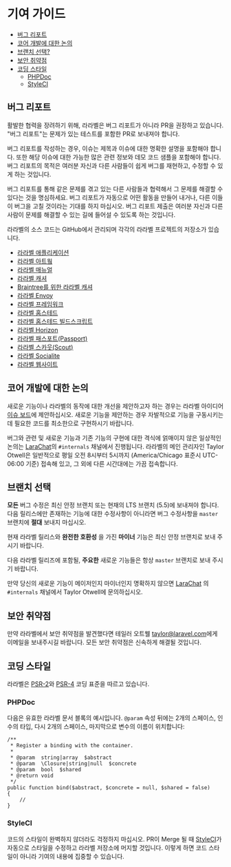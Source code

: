 # 기여 가이드

- [버그 리포트](#bug-reports)
- [코어 개발에 대한 논의](#core-development-discussion)
- [브랜치 선택?](#which-branch)
- [보안 취약점](#security-vulnerabilities)
- [코딩 스타일](#coding-style)
    - [PHPDoc](#phpdoc)
    - [StyleCI](#styleci)

<a name="bug-reports"></a>
## 버그 리포트

활발한 협력을 장려하기 위해, 라라벨은 버그 리포트가 아니라 PR을 권장하고 있습니다. "버그 리포트"는 문제가 있는 테스트를 포함한 PR로 보내져야 합니다.

버그 리포트를 작성하는 경우, 이슈는 제목과 이슈에 대한 명확한 설명을 포함해야 합니다. 또한 해당 이슈에 대한 가능한 많은 관련 정보와 데모 코드 샘플을 포함해야 합니다. 버그 리포트의 목적은 여러분 자신과 다른 사람들이 쉽게 버그를 재현하고, 수정할 수 있게 하는 것입니다.

버그 리포트를 통해 같은 문제를 겪고 있는 다른 사람들과 협력해서 그 문제를 해결할 수 있다는 것을 명심하세요. 버그 리포트가 자동으로 어떤 활동을 만들어 내거나, 다른 이들이 버그을 고칠 것이라는 기대를 하지 마십시오. 버그 리포트 제출은 여러분 자신과 다른 사람이 문제를 해결할 수 있는 길에 들어설 수 있도록 하는 것입니다.

라라벨의 소스 코드는 GitHub에서 관리되며 각각의 라라벨 프로젝트의 저장소가 있습니다.

- [라라벨 애플리케이션](https://github.com/laravel/laravel)
- [라라벨 아트웤](https://github.com/laravel/art)
- [라라벨 매뉴얼](https://github.com/laravel/docs)
- [라라벨 캐셔](https://github.com/laravel/cashier)
- [Braintree를 위한 라라벨 캐셔](https://github.com/laravel/cashier-braintree)
- [라라벨 Envoy](https://github.com/laravel/envoy)
- [라라벨 프레임워크](https://github.com/laravel/framework)
- [라라벨 홈스테드](https://github.com/laravel/homestead)
- [라라벨 홈스테드 빌드스크립트](https://github.com/laravel/settler)
- [라라벨 Horizon](https://github.com/laravel/horizon)
- [라라벨 패스포트(Passport)](https://github.com/laravel/passport)
- [라라벨 스카웃(Scout)](https://github.com/laravel/scout)
- [라라벨 Socialite](https://github.com/laravel/socialite)
- [라라벨 웹사이트](https://github.com/laravel/laravel.com)

<a name="core-development-discussion"></a>
## 코어 개발에 대한 논의

새로운 기능이나 라라벨의 동작에 대한 개선을 제안하고자 하는 경우는 라라벨 아이디어 [이슈 보드](https://github.com/ideas/internals/issues)에 제안하십시오. 새로운 기능을 제안하는 경우 자발적으로 기능을 구동시키는 데 필요한 코드를 최소한으로 구현하시기 바랍니다.

버그와 관련 및 새로운 기능과 기존 기능의 구현에 대한 격식에 얽매이지 않은 일상적인 논의는 [LaraChat](https://larachat.co)의 `#internals` 채널에서 진행됩니다. 라라벨의 메인 관리자인 Taylor Otwell은 일반적으로 평일 오전 8시부터 5시까지 (America/Chicago 표준시 UTC-06:00 기준) 접속해 있고, 그 외에 다른 시간대에는 가끔 접속합니다.

<a name="which-branch"></a>
## 브랜치 선택

**모든** 버그 수정은 최신 안정 브랜치 또는 현재의 LTS 브랜치 (5.5)에 보내져야 합니다. 다음 릴리스에만 존재하는 기능에 대한 수정사항이 아니라면 버그 수정사항을 `master` 브랜치에 **절대** 보내지 마십시오.

현재 라라벨 릴리스와 **완전한 호환성** 을 가진 **마이너** 기능은 최신 안정 브랜치로 보내 주시기 바랍니다.

다음 라라벨 릴리즈에 포함될, **주요한** 새로운 기능들은 항상 `master` 브랜치로 보내 주시기 바랍니다.

만약 당신의 새로운 기능이 메이저인지 마이너인지 명확하지 않으면 [LaraChat](https://larachat.co) 의 `#internals` 채널에서 Taylor Otwell에 문의하십시오.

<a name="security-vulnerabilities"></a>
## 보안 취약점

만약 라라벨에서 보안 취약점을 발견했다면 테일러 오트웰 <a href="mailto:taylor@laravel.com">taylor@laravel.com</a>에게 이메일을 보내주시길 바랍니다. 모든 보안 취약점은 신속하게 해결될 것입니다.

<a name="coding-style"></a>
## 코딩 스타일

라라벨은 [PSR-2](https://github.com/php-fig/fig-standards/blob/master/accepted/PSR-2-coding-style-guide.md)와 [PSR-4](https://github.com/php-fig/fig-standards/blob/master/accepted/PSR-4-autoloader.md) 코딩 표준을 따르고 있습니다.

<a name="phpdoc"></a>
### PHPDoc

다음은 유효한 라라벨 문서 블록의 예시입니다. `@param` 속성 뒤에는 2개의 스페이스, 인수의 타입, 다시 2개의 스페이스, 마지막으로 변수의 이름이 위치합니다:

    /**
     * Register a binding with the container.
     *
     * @param  string|array  $abstract
     * @param  \Closure|string|null  $concrete
     * @param  bool  $shared
     * @return void
     */
    public function bind($abstract, $concrete = null, $shared = false)
    {
        //
    }

<a name="styleci"></a>
### StyleCI

코드의 스타일이 완벽하지 않더라도 걱정하지 마십시오. PR이 Merge 될 때 [StyleCI](https://styleci.io/)가 자동으로 스타일을 수정하고 라라벨 저장소에 머지할 것입니다. 이렇게 하면 코드 스타일이 아니라 기여의 내용에 집중할 수 있습니다.
